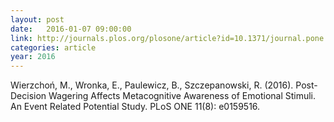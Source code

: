 ```yaml
---
layout: post
date:   2016-01-07 09:00:00
link: http://journals.plos.org/plosone/article?id=10.1371/journal.pone.0159516
categories: article
year: 2016
---
```


Wierzchoń, M., Wronka, E., Paulewicz, B., Szczepanowski, R. (2016). Post-Decision Wagering Affects Metacognitive Awareness of Emotional Stimuli. An Event Related Potential Study. PLoS ONE 11(8): e0159516.
